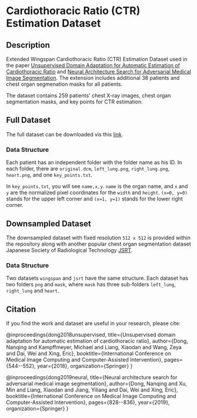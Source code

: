 # Cardiothoracic Ratio (CTR) Estimation Dataset

## Description
Extended Wingspan Cardiothoracic Ratio (CTR) Estimation Dataset used in the paper [Unsupervised Domain Adaptation for Automatic Estimation of Cardiothoracic Ratio](https://link.springer.com/chapter/10.1007/978-3-030-00934-2_61) and [Neural Architecture Search for Adversarial Medical Image Segmentation](https://link.springer.com/chapter/10.1007/978-3-030-00934-2_61). The extension includes additional 38 patients and chest organ segmenation masks for all patients.

The dataset contains 259 patients' chest X-ray images, chest organ segmentation masks, and key points for CTR estimation.

## Full Dataset
The full dataset can be downloaded vis this [link](https://drive.google.com/file/d/1EgcxMyMUgRm4VvodGDK9w_HJbL1jCW1o/view?usp=sharing).

### Data Structure
Each patient has an independent folder with the folder name as his ID. In each folder, there are `original.dcm`, `left_lung.png`, `right_lung.png`, `heart.png`, and one `key_points.txt`.

In `key_points.txt`, you will see `name,x,y`. `name` is the organ name, and `x` and `y` are the normalized pixel coordinates for the `width` and `height`. `(x=0, y=0)` stands for the upper left corner and `(x=1, y=1)` stands for the lower right corner.

## Downsampled Dataset
The downsampled dataset with fixed resolution `512 x 512` is provided within the repository along with another popular chest organ segmentation dataset  Japanese Society of Radiological Technology [JSRT](https://jsrt.or.jp/). 

### Data Structure
Two datasets `wingspan`  and `jsrt` have the same structure. Each dataset has two folders `png` and `mask`, where `mask` has three sub-folders `left_lung`, `right_lung` and `heart`.

## Citation
If you find the work and dataset are useful in your research, please cite:

@inproceedings{dong2018unsupervised,
  title={Unsupervised domain adaptation for automatic estimation of cardiothoracic ratio},
  author={Dong, Nanqing and Kampffmeyer, Michael and Liang, Xiaodan and Wang, Zeya and Dai, Wei and Xing, Eric},
  booktitle={International Conference on Medical Image Computing and Computer-Assisted Intervention},
  pages={544--552},
  year={2018},
  organization={Springer}
}

@inproceedings{dong2019neural,
  title={Neural architecture search for adversarial medical image segmentation},
  author={Dong, Nanqing and Xu, Min and Liang, Xiaodan and Jiang, Yiliang and Dai, Wei and Xing, Eric},
  booktitle={International Conference on Medical Image Computing and Computer-Assisted Intervention},
  pages={828--836},
  year={2019},
  organization={Springer}
}
